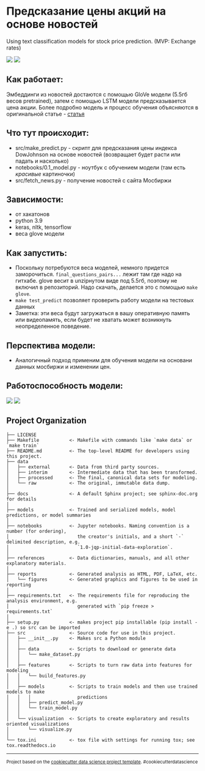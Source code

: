 Предсказание цены акций на основе новостей
==============================

Using text classification models for stock price prediction. (MVP: Exchange rates)


![](notebooks/final_model.png)
![](docs/output.png)

## Как работает:

Эмбеддинги из новостей достаются с помощью GloVe модели (5.5гб весов pretrained), затем с помощью LSTM модели предсказывается цена акции. Более подробно модель и процесс обучения объясняются в оригинальной статье - [статья](https://medium.com/@Currie32/predicting-the-stock-market-with-the-news-and-deep-learning-7fc8f5f639bc)

## Что тут происходит:

- src/make_predict.py - скрипт для предсказания цены индекса DowJohnson на основе новостей (возвращает будет расти или падать и насколько)
- notebooks/0.1_model.py - ноутбук с обучением модели (там есть *красивые* картиночки)
- src/fetch_news.py - получение новостей с сайта Мосбиржи

## Зависимости:
- от хакатонов
- python 3.9
- keras, nltk, tensorflow
- веса glove модели

## Как запустить:

- Поскольку потребуются веса моделей, немного придется заморочиться. `final_questions_pairs...` лежит там где надо на гитхабе. glove весит в unzipнутом виде под 5.5гб, поэтому не включил в репозиторий. Надо скачать, делается это с помощью `make glove`.
- `make test_predict` позволяет проверить работу модели на тестовых данных
- Заметка: эти веса будут загружаться в вашу оперативную память или видеопамять, если будет не хватать может возникнуть неопределенное поведение.

## Перспектива модели:

- Аналогичный подход применим
для обучения модели на основани данных мосбиржи и изменении цен.

## Работоспособность модели:

![](docs/1.png)
![](docs/2.png)


Project Organization
------------

    ├── LICENSE
    ├── Makefile           <- Makefile with commands like `make data` or `make train`
    ├── README.md          <- The top-level README for developers using this project.
    ├── data
    │   ├── external       <- Data from third party sources.
    │   ├── interim        <- Intermediate data that has been transformed.
    │   ├── processed      <- The final, canonical data sets for modeling.
    │   └── raw            <- The original, immutable data dump.
    │
    ├── docs               <- A default Sphinx project; see sphinx-doc.org for details
    │
    ├── models             <- Trained and serialized models, model predictions, or model summaries
    │
    ├── notebooks          <- Jupyter notebooks. Naming convention is a number (for ordering),
    │                         the creator's initials, and a short `-` delimited description, e.g.
    │                         `1.0-jqp-initial-data-exploration`.
    │
    ├── references         <- Data dictionaries, manuals, and all other explanatory materials.
    │
    ├── reports            <- Generated analysis as HTML, PDF, LaTeX, etc.
    │   └── figures        <- Generated graphics and figures to be used in reporting
    │
    ├── requirements.txt   <- The requirements file for reproducing the analysis environment, e.g.
    │                         generated with `pip freeze > requirements.txt`
    │
    ├── setup.py           <- makes project pip installable (pip install -e .) so src can be imported
    ├── src                <- Source code for use in this project.
    │   ├── __init__.py    <- Makes src a Python module
    │   │
    │   ├── data           <- Scripts to download or generate data
    │   │   └── make_dataset.py
    │   │
    │   ├── features       <- Scripts to turn raw data into features for modeling
    │   │   └── build_features.py
    │   │
    │   ├── models         <- Scripts to train models and then use trained models to make
    │   │   │                 predictions
    │   │   ├── predict_model.py
    │   │   └── train_model.py
    │   │
    │   └── visualization  <- Scripts to create exploratory and results oriented visualizations
    │       └── visualize.py
    │
    └── tox.ini            <- tox file with settings for running tox; see tox.readthedocs.io


--------

<p><small>Project based on the <a target="_blank" href="https://drivendata.github.io/cookiecutter-data-science/">cookiecutter data science project template</a>. #cookiecutterdatascience</small></p>

